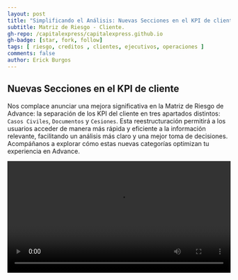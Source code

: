 ```yaml
---
layout: post
title: "Simplificando el Análisis: Nuevas Secciones en el KPI de cliente en la matriz de riesgo."
subtitle: Matriz de Riesgo - Cliente.
gh-repo: /capitalexpress/capitalexpress.github.io
gh-badge: [star, fork, follow]
tags: [ riesgo, creditos , clientes, ejecutivos, operaciones ]
comments: false
author: Erick Burgos
---
```


## Nuevas Secciones en el KPI de cliente


Nos complace anunciar una mejora significativa en la Matriz de Riesgo de Advance: la separación de los KPI del cliente en tres apartados distintos: `Casos Civiles`, `Documentos` y `Cesiones`. Esta reestructuración permitirá a los usuarios acceder de manera más rápida y eficiente a la información relevante, facilitando un análisis más claro y una mejor toma de decisiones. Acompáñanos a explorar cómo estas nuevas categorías optimizan tu experiencia en Advance.


<video width="100%"  controls autoplay loop>
  <source src="https://cdn.capitalexpress.cl/video/2024-10-28-Matriz-cliente-KPI.mp4" type="video/mp4">
</video>


